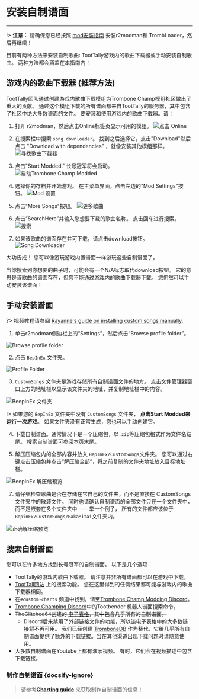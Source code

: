 # 安装自制谱面
---
!> **注意：** 请确保您已经按照 [mod安装指南](installing-r2modman) 安装r2modman和 TrombLoader，然后再继续！

目前有两种方法来安装自制歌曲: TootTally游戏内的歌曲下载器或手动安装自制歌曲。 两种方法都会涵盖在本指南内！

## 游戏内的歌曲下载器 (推荐方法)

TootTally团队通过创建游戏内歌曲下载模组为Trombone Champ模组社区做出了重大的贡献。 通过这个模组下载的所有谱面都来自TootTally的服务器，其中包含了社区中绝大多数谱面的文件。 要安装和使用游戏内的歌曲下载器。请：

1. 打开 r2modman，然后点击Online标签页显示可用的模组。 ![点击 Online](../docs/files/r2modman-install/selectonline.png)

2. 在搜索栏中搜索 `song downloader`。 找到之后选择它，点击"Download"然后点击 "Download with dependencies" ，就像安装其他模组那样。 ![寻找歌曲下载器](../docs/files/songdownloader/findingsongdownloader.jpg)

3. 点击"Start Modded." 长号冠军将会启动。 ![启动Trombone Champ Modded](../docs/files/r2modman-install/startmodded.png)

4. 选择你的存档并开始游戏。 在主菜单界面，点击左边的"Mod Settings"按钮。 ![Mod 设置](../docs/files/songdownloader/modsettings.jpg)

5. 点击"More Songs"按钮。 ![更多歌曲](../docs/files/songdownloader/moresongs.jpg)

6. 点击“SearchHere”并输入您想要下载的歌曲名称。 点击回车进行搜索。 ![搜索](../docs/files/songdownloader/search.jpg)

7. 如果该歌曲的谱面存在并可下载，请点击download按钮。 ![Song Downloader](../docs/files/songdownloader/songdownload.jpg)

大功告成！ 您可以像游玩游戏内置谱面一样游玩这些自制谱面了。

当你搜索到你想要的曲子时，可能会有一个N/A标志取代download按钮。 它的意思是该歌曲的谱面存在，但您不能通过游戏内的歌曲下载器下载。 您仍然可以手动安装该谱面！

## 手动安装谱面

?> 视频教程请参阅 [Rayanne's guide on installing custom songs manually](https://www.youtube.com/watch?v=p0rud1uJ0o0).

1. 单击r2modman侧边栏上的“Settings”，然后点击“Browse profile folder”。

![Browse profile folder](../docs/files/r2modman-install/browseprofile.png)

2. 点击 `BepInEx` 文件夹。

![Profile Folder](../docs/files/r2modman-install/profilefolder.png)

3. `CustomSongs` 文件夹是游戏存储所有自制谱面文件的地方。 点击文件管理器窗口上方的地址栏以显示该文件夹的地址，并复制地址栏中的内容。

![BeepInEx 文件夹](../docs/files/r2modman-install/bepinexfolder.png)

!> 如果您的 `BepInEx` 文件夹中没有 `CustomSongs` 文件夹， **点击Start Modded来运行一次游戏**。 如果文件夹没有正常生成，您也可以手动创建它。

4. 下载自制谱面。通常情况下是一个压缩包，以`.zip`等压缩包格式作为文件名结尾。 搜索自制谱面可参阅本页末尾。

6. 解压压缩包内的全部内容并放入 `BepInEx/CustomSongs`文件夹。 您可以通过右键点击压缩包并点击“解压缩全部”，将之前复制的文件夹地址放入目标地址栏。

![BeepInEx 解压缩预览](../docs/files/customsongextract.png)

7. 请仔细检查歌曲是否在存储在它自己的文件夹，而不是直接在 CustomSongs 文件夹中的散装文件。 同时也请确认自制谱面的全部文件只在一个文件夹中，而不是嵌套在多个文件夹中—— 举一个例子， 所有的文件都应该位于 `BepinEx/CustomSongs/BakaMitai`文件夹内。

![正确解压缩预览](../docs/files/customsongcorrect.png)

## 搜索自制谱面

您可以在许多地方找到长号冠军的自制谱面。 以下是几个选项：
- TootTally的游戏内歌曲下载器。 请注意并非所有谱面都可以在游戏中下载。
- [TootTall网站](https://toottally.com/search/) 上的搜索功能。 您在这里得到的任何结果都可能与游戏内的歌曲下载器相同。
- 在`#custom-charts` 频道中找到，请至[Trombone Champ Modding Discord](https://discord.gg/KVzKRsbetJ)。
- [Trombone Champing Discord](https://discord.gg/KVzKRsbetJ)中的Tootbender 机器人谱面搜索命令。
- ~~TheGlitched64创建的 [电子表格](https://docs.google.com/spreadsheets/d/1xpoUnHdSJFqOQEK_637-HCECYtJsgK91oY4dRuDMtik/edit?usp=sharing)，其中包含几乎所有的自制谱面。~~
  - Discord后来禁用了外部链接文件的功能，所以该电子表格中的大多数链接将不再可用。 我们已经创建 [TromboneDB](https://tc-mods.github.io/TromboneDB/) 作为替代，它给几乎所有自制谱面提供了额外的下载链接。当在其他渠道出现下载问题时请随意使用。
- 大多数自制谱面在Youtube上都有演示视频。 有时，它们会在视频描述中包含下载链接。

### 制作自制谱面 {docsify-ignore}

> 请参考[**Charting guide**](creating-charts) 来获取制作自制谱面的信息！
